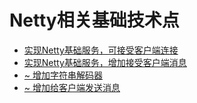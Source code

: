 # Netty相关基础技术点
- [实现Netty基础服务，可接受客户端连接](https://github.com/lhj502819/NettyRelatedExercises/tree/main/netty_base/src/main/java/cn/onenine/netty/base/netty_01)
- [实现Netty基础服务，增加接受客户端消息](https://github.com/lhj502819/NettyRelatedExercises/tree/main/netty_base/src/main/java/cn/onenine/netty/base/netty_02)
- [~ 增加字符串解码器](https://github.com/lhj502819/NettyRelatedExercises/tree/main/netty_base/src/main/java/cn/onenine/netty/base/netty_03)
- [~ 增加给客户端发送消息](https://github.com/lhj502819/NettyRelatedExercises/tree/main/netty_base/src/main/java/cn/onenine/netty/base/netty_04)